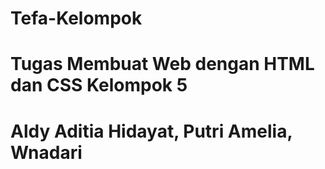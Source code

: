 # Tefa-Kelompok
# Tugas Membuat Web dengan HTML dan CSS Kelompok 5
# Aldy Aditia Hidayat, Putri Amelia, Wnadari
